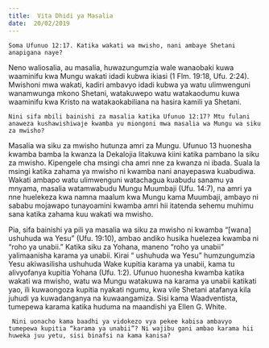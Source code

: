 ```yaml
---
title:  Vita Dhidi ya Masalia
date:  20/02/2019
---
```


`Soma Ufunuo 12:17. Katika wakati wa mwisho, nani ambaye Shetani anapigana naye?`

Neno waliosalia, au masalia, huwazungumzia wale wanaobaki kuwa waaminifu kwa Mungu wakati idadi kubwa ikiasi (1 Flm. 19:18, Ufu. 2:24). Mwishoni mwa wakati, kadiri ambavyo idadi kubwa ya watu ulimwenguni wanamwunga mkono Shetani, watakuwepo watu watakaodumu kuwa waaminifu kwa Kristo na watakaokabiliana na hasira kamili ya Shetani.

`Nini sifa mbili bainishi za masalia katika Ufunuo 12:17? Mtu fulani anaweza kushawishiwaje kwamba yu miongoni mwa masalia wa Mungu wa siku za mwisho?`

Masalia wa siku za mwisho hutunza amri za Mungu. Ufunuo 13 huonesha kwamba bamba la kwanza la Dekalojia litakuwa kiini katika pambano la siku za mwisho. Kipengele cha msingi cha amri nne za kwanza ni ibada. Suala la msingi katika zahama ya mwisho ni kwamba nani anayepaswa kuabudiwa. Wakati ambapo watu ulimwenguni watachagua kuabudu sanamu ya mnyama, masalia watamwabudu Mungu Muumbaji (Ufu. 14:7), na amri ya nne huelekeza kwa namna maalum kwa Mungu kama Muumbaji, ambayo ni sababu mojawapo tunayoamini kwamba amri hii itatenda sehemu muhimu sana katika zahama kuu wakati wa mwisho.

Pia, sifa bainishi ya pili ya masalia wa siku za mwisho ni kwamba “[wana] ushuhuda wa Yesu” (Ufu. 19:10), ambao andiko husika huelezea kwamba ni “roho ya unabii.” Katika siku za Yohana, maneno “roho ya unabii” yalimaanisha karama ya unabii. Kirai “ ushuhuda wa Yesu” humzungumzia Yesu akiwasilisha ushuhuda Wake kupitia karama ya unabii, kama tu alivyofanya kupitia Yohana (Ufu. 1:2). Ufunuo huonesha kwamba katika wakati wa mwisho, watu wa Mungu watakuwa na karama ya unabii katikati yao, ili kuwaongoza kupitia nyakati ngumu, kwa vile Shetani atafanya kila juhudi ya kuwadanganya na kuwaangamiza. Sisi kama Waadventista, tumepewa karama katika huduma na maandishi ya Ellen G. White.

` Nini uonacho kama baadhi ya vidokezo vya pekee kabisa ambavyo tumepewa kupitia “karama ya unabii”? Ni wajibu gani ambao karama hii huweka juu yetu, sisi binafsi na kama kanisa?`
